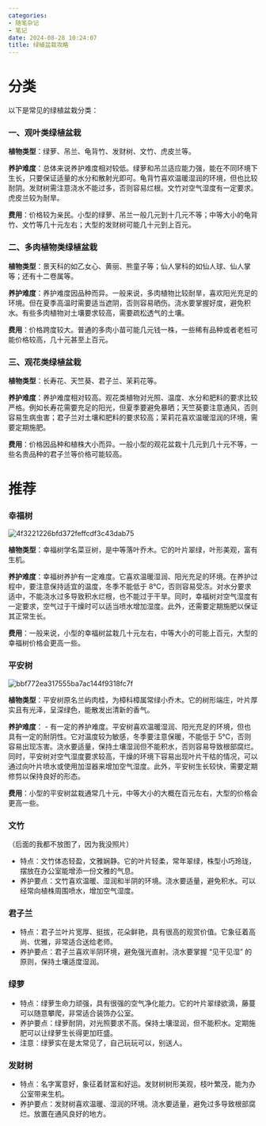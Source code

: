 ```yaml
---
categories:
- 随笔杂记
- 笔记
date: 2024-08-28 10:24:07
title: 绿植盆栽攻略
---
```


# 分类

以下是常见的绿植盆栽分类： 

### 一、观叶类绿植盆栽

**植物类型**：绿萝、吊兰、龟背竹、发财树、文竹、虎皮兰等。 

**养护难度**：总体来说养护难度相对较低。绿萝和吊兰适应能力强，能在不同环境下生长，只要保证适量的水分和散射光即可。龟背竹喜欢温暖湿润的环境，但也比较耐阴。发财树需注意浇水不能过多，否则容易烂根。文竹对空气湿度有一定要求。虎皮兰较为耐旱。 

**费用**：价格较为亲民。小型的绿萝、吊兰一般几元到十几元不等；中等大小的龟背竹、文竹等几十元左右；大型的发财树可能几十元到上百元。 

### 二、多肉植物类绿植盆栽

**植物类型**：景天科的如乙女心、黄丽、熊童子等；仙人掌科的如仙人球、仙人掌等；还有十二卷属等。 

**养护难度**：养护难度因品种而异。一般来说，多肉植物比较耐旱，喜欢阳光充足的环境。但在夏季高温时需要适当遮阴，否则容易晒伤。浇水要掌握好度，避免积水。有些多肉植物对土壤要求较高，需要疏松透气的土壤。 

**费用**：价格跨度较大。普通的多肉小苗可能几元钱一株，一些稀有品种或者老桩可能价格较高，几十元甚至上百元。 

### 三、观花类绿植盆栽

**植物类型**：长寿花、天竺葵、君子兰、茉莉花等。 

**养护难度**：养护难度相对较高。观花类植物对光照、温度、水分和肥料的要求比较严格。例如长寿花需要充足的阳光，但夏季要避免暴晒；天竺葵要注意通风，否则容易生病虫害；君子兰对土壤和肥料的要求较高；茉莉花喜欢温暖湿润的环境，需要定期施肥。 

**费用**：价格因品种和植株大小而异。一般小型的观花盆栽十几元到几十元不等，一些名贵品种的君子兰等价格可能较高。

# 推荐

### 幸福树

![4f3221226bfd372feffcdf3c43dab75](https://myblog-1257298572.cos.ap-shanghai.myqcloud.com//img4f3221226bfd372feffcdf3c43dab75.jpg)

**植物类型**：幸福树学名菜豆树，是中等落叶乔木。它的叶片翠绿，叶形美观，富有生机。

**养护难度**：幸福树养护有一定难度。它喜欢温暖湿润、阳光充足的环境。在养护过程中，要注意保持适宜的温度，冬季不能低于 8℃，否则容易受冻。对水分要求适中，不能浇水过多导致积水烂根，也不能过于干旱。同时，幸福树对空气湿度有一定要求，空气过于干燥时可以适当喷水增加湿度。此外，还需要定期施肥以保证其正常生长。

**费用**：一般来说，小型的幸福树盆栽几十元左右，中等大小的可能上百元，大型的幸福树价格会更高一些。

### 平安树

![bbf772ea317555ba7ac144f9318fc7f](https://myblog-1257298572.cos.ap-shanghai.myqcloud.com//imgbbf772ea317555ba7ac144f9318fc7f.jpg)

**植物类型**：平安树原名兰屿肉桂，为樟科樟属常绿小乔木。它的树形端庄，叶片厚实且有光泽，呈深绿色，能散发出清新的香气。

 **养护难度**： - 有一定的养护难度。平安树喜欢温暖湿润、阳光充足的环境，但也具有一定的耐阴性。它对温度较为敏感，冬季要注意保暖，不能低于 5℃，否则容易出现冻害。浇水要适量，保持土壤湿润但不能积水，否则容易导致根部腐烂。同时，平安树对空气湿度要求较高，干燥的环境下容易出现叶片干枯的情况，可以通过向叶片喷水或使用加湿器来增加空气湿度。此外，平安树生长较快，需要定期修剪以保持良好的形态。 

**费用**：小型的平安树盆栽通常几十元，中等大小的大概在百元左右，大型的价格会更高一些。

### 文竹

（后面的我都不放图了，因为我没照片）

- 特点：文竹体态轻盈，文雅娴静。它的叶片轻柔，常年翠绿，株型小巧玲珑，摆放在办公室能增添一份文雅的气息。
- 养护要点：文竹喜欢温暖、湿润和半阴的环境。浇水要适量，避免积水。可以经常向植株周围喷水，增加空气湿度。

### 君子兰

- 特点：君子兰叶片宽厚、挺拔，花朵鲜艳，具有很高的观赏价值。它象征着高尚、优雅，非常适合送给老师。
- 养护要点：君子兰喜欢半阴环境，避免强光直射。浇水要掌握 “见干见湿” 的原则，保持土壤适度湿润。

### 绿萝

- 特点：绿萝生命力顽强，具有很强的空气净化能力。它的叶片翠绿欲滴，藤蔓可以随意攀爬，非常适合装饰办公室。
- 养护要点：绿萝耐阴，对光照要求不高。保持土壤湿润，但不能积水。定期施肥可以让绿萝生长得更加旺盛。
- 注意：绿萝实在是太常见了，自己玩玩可以，别送人。

### 发财树

- 特点：名字寓意好，象征着财富和好运。发财树树形美观，枝叶繁茂，能为办公室带来生机。
- 养护要点：发财树喜欢温暖、湿润的环境。浇水要适量，避免过多导致根部腐烂。放置在通风良好的地方。
